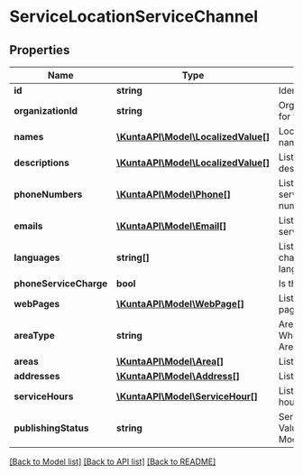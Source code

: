 # ServiceLocationServiceChannel

## Properties
Name | Type | Description | Notes
------------ | ------------- | ------------- | -------------
**id** | **string** | Identifier for the service channel. | [optional] 
**organizationId** | **string** | Organization identifier responsible for the channel. | [optional] 
**names** | [**\KuntaAPI\Model\LocalizedValue[]**](LocalizedValue.md) | Localized list of service channel names. | [optional] 
**descriptions** | [**\KuntaAPI\Model\LocalizedValue[]**](LocalizedValue.md) | List of localized service channel descriptions. | [optional] 
**phoneNumbers** | [**\KuntaAPI\Model\Phone[]**](Phone.md) | List of phone numbers for the service channel. Includes also fax numbers. | [optional] 
**emails** | [**\KuntaAPI\Model\Email[]**](Email.md) | List email addresses for the service channel. | [optional] 
**languages** | **string[]** | List of languages the service channel is available in (two letter language code). | [optional] 
**phoneServiceCharge** | **bool** | Is the phone service charged for. | [optional] 
**webPages** | [**\KuntaAPI\Model\WebPage[]**](WebPage.md) | List of service channel web pages. | [optional] 
**areaType** | **string** | Area type (WholeCountry, WholeCountryExceptAlandIslands, AreaType). | [optional] 
**areas** | [**\KuntaAPI\Model\Area[]**](Area.md) | List of service channel areas. | [optional] 
**addresses** | [**\KuntaAPI\Model\Address[]**](Address.md) | List of service location addresses. | [optional] 
**serviceHours** | [**\KuntaAPI\Model\ServiceHour[]**](ServiceHour.md) | List of service channel service hours. | [optional] 
**publishingStatus** | **string** | Service channel publishing status. Values: Draft, Published, Deleted, Modified or OldPublished. | [optional] 

[[Back to Model list]](../README.md#documentation-for-models) [[Back to API list]](../README.md#documentation-for-api-endpoints) [[Back to README]](../README.md)


